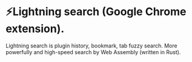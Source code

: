 # ⚡️Lightning search (Google Chrome extension).
Lightning search is plugin history, bookmark, tab fuzzy search.
More powerfully and high-speed search by Web Assembly (written in Rust).

